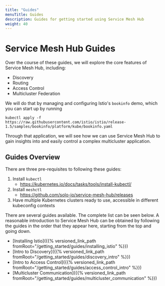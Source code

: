 ```yaml
---
title: "Guides"
menuTitle: Guides
description: Guides for getting started using Service Mesh Hub
weight: 40
---
```


# Service Mesh Hub Guides

Over the course of these guides, we will explore the core
features of Service Mesh Hub, including:

* Discovery
* Routing
* Access Control
* Multicluster Federation

We will do that by managing and configuring Istio's `bookinfo` demo, which you can start up by running

```shell
kubectl apply -f https://raw.githubusercontent.com/istio/istio/release-1.5/samples/bookinfo/platform/kube/bookinfo.yaml
```

Through that application, we will see how we can use Service Mesh Hub to gain insights into and easily
control a complex multicluster application.

## Guides Overview

There are three pre-requisites to following these guides:

1. Install `kubectl`
    - https://kubernetes.io/docs/tasks/tools/install-kubectl/
2. Install `meshctl`
    - https://github.com/solo-io/service-mesh-hub/releases
3. Have multiple Kubernetes clusters ready to use, accessible in different kubeconfig contexts 

There are several guides available. The complete list can be seen below. A reasonable
introduction to Service Mesh Hub can be obtained by following the guides in the order
that they appear here, starting from the top and going down.

* [Installing Istio]({{% versioned_link_path fromRoot="/getting_started/guides/installing_istio" %}})
* [Intro to Discovery]({{% versioned_link_path fromRoot="/getting_started/guides/discovery_intro" %}})
* [Intro to Access Control]({{% versioned_link_path fromRoot="/getting_started/guides/access_control_intro" %}})
* [Multicluster Communication]({{% versioned_link_path fromRoot="/getting_started/guides/multicluster_communication" %}})
